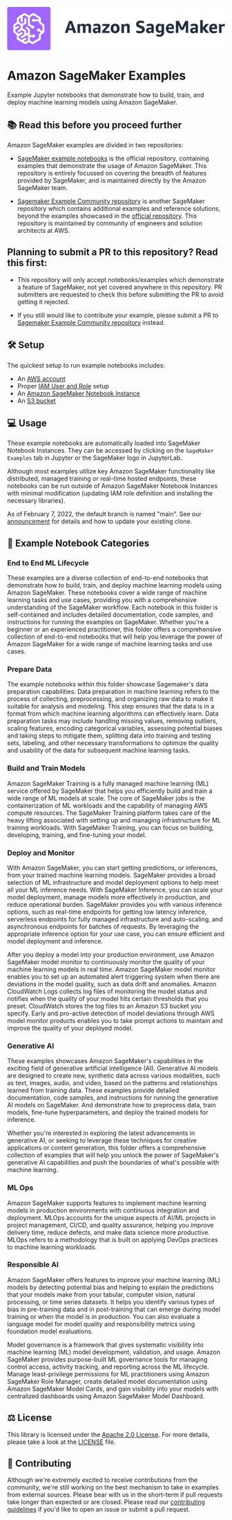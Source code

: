 ![SageMaker](https://github.com/aws/amazon-sagemaker-examples/raw/main/_static/sagemaker-banner.png)

# Amazon SageMaker Examples

Example Jupyter notebooks that demonstrate how to build, train, and deploy machine learning models using Amazon SageMaker.

## :books: Read this before you proceed further

Amazon SageMaker examples are divided in two repositories:

- [SageMaker example notebooks](https://github.com/aws/amazon-sagemaker-examples) is the official repository, containing examples that demonstrate the usage of Amazon SageMaker. This repository is entirely focussed on covering the breadth of features provided by SageMaker, and is maintained directly by the Amazon SageMaker team.

- [Sagemaker Example Community repository](https://github.com/aws/amazon-sagemaker-examples-community) is another SageMaker repository which contains additional examples and reference solutions, beyond the examples showcased in the [official repository](https://github.com/aws/amazon-sagemaker-examples). This repository is maintained by community of engineers and solution architects at AWS.

## Planning to submit a PR to this repository? Read this first:

- This repository will only accept notebooks/examples which demonstrate a feature of SageMaker, not yet covered anywhere in this repository. PR submitters are requested to check this before submitting the PR to avoid getting it rejected.

- If you still would like to contribute your example, please submit a PR to [Sagemaker Example Community repository](https://github.com/aws/amazon-sagemaker-examples-community) instead.

## :hammer_and_wrench: Setup

The quickest setup to run example notebooks includes:

- An [AWS account](http://docs.aws.amazon.com/sagemaker/latest/dg/gs-account.html)
- Proper [IAM User and Role](http://docs.aws.amazon.com/sagemaker/latest/dg/authentication-and-access-control.html) setup
- An [Amazon SageMaker Notebook Instance](http://docs.aws.amazon.com/sagemaker/latest/dg/gs-setup-working-env.html)
- An [S3 bucket](http://docs.aws.amazon.com/sagemaker/latest/dg/gs-config-permissions.html)

## :computer: Usage

These example notebooks are automatically loaded into SageMaker Notebook Instances.
They can be accessed by clicking on the `SageMaker Examples` tab in Jupyter or the SageMaker logo in JupyterLab.

Although most examples utilize key Amazon SageMaker functionality like distributed, managed training or real-time hosted endpoints, these notebooks can be run outside of Amazon SageMaker Notebook Instances with minimal modification (updating IAM role definition and installing the necessary libraries).

As of February 7, 2022, the default branch is named "main". See our [announcement](https://github.com/aws/amazon-sagemaker-examples/discussions/3131) for details and how to update your existing clone.

## :notebook: Example Notebook Categories

### End to End ML Lifecycle

These examples are a diverse collection of end-to-end notebooks that demonstrate how to build, train, and deploy machine learning models using Amazon SageMaker. These notebooks cover a wide range of machine learning tasks and use cases, providing you with a comprehensive understanding of the SageMaker workflow. Each notebook in this folder is self-contained and includes detailed documentation, code samples, and instructions for running the examples on SageMaker. Whether you're a beginner or an experienced practitioner, this folder offers a comprehensive collection of end-to-end notebooks that will help you leverage the power of Amazon SageMaker for a wide range of machine learning tasks and use cases.

### Prepare Data

The example notebooks within this folder showcase Sagemaker's data preparation capabilities. Data preparation in machine learning refers to the process of collecting, preprocessing, and organizing raw data to make it suitable for analysis and modeling. This step ensures that the data is in a format from which machine learning algorithms can effectively learn. Data preparation tasks may include handling missing values, removing outliers, scaling features, encoding categorical variables, assessing potential biases and taking steps to mitigate them, splitting data into training and testing sets, labeling, and other necessary transformations to optimize the quality and usability of the data for subsequent machine learning tasks.

### Build and Train Models

Amazon SageMaker Training is a fully managed machine learning (ML) service offered by SageMaker that helps you efficiently build and train a wide range of ML models at scale. The core of SageMaker jobs is the containerization of ML workloads and the capability of managing AWS compute resources. The SageMaker Training platform takes care of the heavy lifting associated with setting up and managing infrastructure for ML training workloads. With SageMaker Training, you can focus on building, developing, training, and fine-tuning your model.

### Deploy and Monitor

With Amazon SageMaker, you can start getting predictions, or inferences, from your trained machine learning models. SageMaker provides a broad selection of ML infrastructure and model deployment options to help meet all your ML inference needs. With SageMaker Inference, you can scale your model deployment, manage models more effectively in production, and reduce operational burden. SageMaker provides you with various inference options, such as real-time endpoints for getting low latency inference, serverless endpoints for fully managed infrastructure and auto-scaling, and asynchronous endpoints for batches of requests. By leveraging the appropriate inference option for your use case, you can ensure efficient and model deployment and inference.

After you deploy a model into your production environment, use Amazon SageMaker model monitor to continuously monitor the quality of your machine learning models in real time. Amazon SageMaker model monitor enables you to set up an automated alert triggering system when there are deviations in the model quality, such as data drift and anomalies. Amazon CloudWatch Logs collects log files of monitoring the model status and notifies when the quality of your model hits certain thresholds that you preset. CloudWatch stores the log files to an Amazon S3 bucket you specify. Early and pro-active detection of model deviations through AWS model monitor products enables you to take prompt actions to maintain and improve the quality of your deployed model.

### Generative AI

These examples showcases Amazon SageMaker's capabilities in the exciting field of generative artificial intelligence (AI). Generative AI models are designed to create new, synthetic data across various modalities, such as text, images, audio, and video, based on the patterns and relationships learned from training data. These examples provide detailed documentation, code samples, and instructions for running the generative AI models on SageMaker. And demonstrate how to preprocess data, train models, fine-tune hyperparameters, and deploy the trained models for inference.

Whether you're interested in exploring the latest advancements in generative AI, or seeking to leverage these techniques for creative applications or content generation, this folder offers a comprehensive collection of examples that will help you unlock the power of SageMaker's generative AI capabilities and push the boundaries of what's possible with machine learning.

### ML Ops

Amazon SageMaker supports features to implement machine learning models in production environments with continuous integration and deployment. MLOps accounts for the unique aspects of AI/ML projects in project management, CI/CD, and quality assurance, helping you improve delivery time, reduce defects, and make data science more productive. MLOps refers to a methodology that is built on applying DevOps practices to machine learning workloads.

### Responsible AI

Amazon SageMaker offers features to improve your machine learning (ML) models by detecting potential bias and helping to explain the predictions that your models make from your tabular, computer vision, natural processing, or time series datasets. It helps you identify various types of bias in pre-training data and in post-training that can emerge during model training or when the model is in production. You can also evaluate a language model for model quality and responsibility metrics using foundation model evaluations.

Model governance is a framework that gives systematic visibility into machine learning (ML) model development, validation, and usage. Amazon SageMaker provides purpose-built ML governance tools for managing control access, activity tracking, and reporting across the ML lifecycle. Manage least-privilege permissions for ML practitioners using Amazon SageMaker Role Manager, create detailed model documentation using Amazon SageMaker Model Cards, and gain visibility into your models with centralized dashboards using Amazon SageMaker Model Dashboard.

## :balance_scale: License

This library is licensed under the [Apache 2.0 License](http://aws.amazon.com/apache2.0/).
For more details, please take a look at the [LICENSE](https://github.com/aws/amazon-sagemaker-examples/blob/master/LICENSE.txt) file.

## :handshake: Contributing

Although we're extremely excited to receive contributions from the community, we're still working on the best mechanism to take in examples from external sources. Please bear with us in the short-term if pull requests take longer than expected or are closed.
Please read our [contributing guidelines](https://github.com/aws/amazon-sagemaker-examples/blob/master/CONTRIBUTING.md)
if you'd like to open an issue or submit a pull request.
